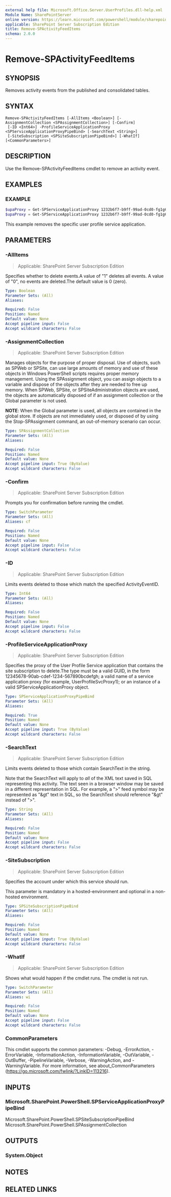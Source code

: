 ```yaml
---
external help file: Microsoft.Office.Server.UserProfiles.dll-help.xml
Module Name: SharePointServer
online version: https://learn.microsoft.com/powershell/module/sharepoint-server/remove-spactivityfeeditems
applicable: SharePoint Server Subscription Edition
title: Remove-SPActivityFeedItems
schema: 2.0.0
---
```


# Remove-SPActivityFeedItems

## SYNOPSIS
Removes activity events from the published and consolidated tables.

## SYNTAX

```
Remove-SPActivityFeedItems [-AllItems <Boolean>] [-AssignmentCollection <SPAssignmentCollection>] [-Confirm]
 [-ID <Int64>] -ProfileServiceApplicationProxy <SPServiceApplicationProxyPipeBind> [-SearchText <String>]
 [-SiteSubscription <SPSiteSubscriptionPipeBind>] [-WhatIf] [<CommonParameters>]
```

## DESCRIPTION
Use the Remove-SPActivityFeedItems cmdlet to remove an activity event.

## EXAMPLES

### EXAMPLE
```powershell
$upaProxy = Get-SPServiceApplicationProxy 1232b6f7-b9ff-99ad-0cd0-fg1g67h981aq
$upaProxy = Get-SPServiceApplicationProxy 1232b6f7-b9ff-99ad-0cd0-fg1g67h981aq
```

This example removes the specific user profile service application.

## PARAMETERS

### -AllItems

> Applicable: SharePoint Server Subscription Edition

Specifies whether to delete events.A value of "1" deletes all events.
A value of "0", no events are deleted.The default value is 0 (zero).

```yaml
Type: Boolean
Parameter Sets: (All)
Aliases:

Required: False
Position: Named
Default value: None
Accept pipeline input: False
Accept wildcard characters: False
```

### -AssignmentCollection

> Applicable: SharePoint Server Subscription Edition

Manages objects for the purpose of proper disposal. Use of objects, such as SPWeb or SPSite, can use large amounts of memory and use of these objects in Windows PowerShell scripts requires proper memory management. Using the SPAssignment object, you can assign objects to a variable and dispose of the objects after they are needed to free up memory. When SPWeb, SPSite, or SPSiteAdministration objects are used, the objects are automatically disposed of if an assignment collection or the Global parameter is not used.

**NOTE**: When the Global parameter is used, all objects are contained in the global store. If objects are not immediately used, or disposed of by using the Stop-SPAssignment command, an out-of-memory scenario can occur.

```yaml
Type: SPAssignmentCollection
Parameter Sets: (All)
Aliases:

Required: False
Position: Named
Default value: None
Accept pipeline input: True (ByValue)
Accept wildcard characters: False
```

### -Confirm

> Applicable: SharePoint Server Subscription Edition

Prompts you for confirmation before running the cmdlet.

```yaml
Type: SwitchParameter
Parameter Sets: (All)
Aliases: cf

Required: False
Position: Named
Default value: None
Accept pipeline input: False
Accept wildcard characters: False
```

### -ID

> Applicable: SharePoint Server Subscription Edition

Limits events deleted to those which match the specified ActivityEventID.

```yaml
Type: Int64
Parameter Sets: (All)
Aliases:

Required: False
Position: Named
Default value: None
Accept pipeline input: False
Accept wildcard characters: False
```

### -ProfileServiceApplicationProxy

> Applicable: SharePoint Server Subscription Edition

Specifies the proxy of the User Profile Service application that contains the site subscription to delete.The type must be a valid GUID, in the form 12345678-90ab-cdef-1234-567890bcdefgh; a valid name of a service application proxy (for example, UserProfileSvcProxy1); or an instance of a valid SPServiceApplicationProxy object.

```yaml
Type: SPServiceApplicationProxyPipeBind
Parameter Sets: (All)
Aliases:

Required: True
Position: Named
Default value: None
Accept pipeline input: True (ByValue)
Accept wildcard characters: False
```

### -SearchText

> Applicable: SharePoint Server Subscription Edition

Limits events deleted to those which contain SearchText in the string.

Note that the SearchText will apply to *all* of the XML text saved in SQL representing this activity. The text seen in a browser window may be saved in a different representation in SQL. For example, a ">" feed symbol may be represented as "&gt" text in SQL, so the SearchText should reference "&gt" instead of ">".

```yaml
Type: String
Parameter Sets: (All)
Aliases:

Required: False
Position: Named
Default value: None
Accept pipeline input: False
Accept wildcard characters: False
```

### -SiteSubscription

> Applicable: SharePoint Server Subscription Edition

Specifies the account under which this service should run.

This parameter is mandatory in a hosted-environment and optional in a non-hosted environment.

```yaml
Type: SPSiteSubscriptionPipeBind
Parameter Sets: (All)
Aliases:

Required: False
Position: Named
Default value: None
Accept pipeline input: True (ByValue)
Accept wildcard characters: False
```

### -WhatIf

> Applicable: SharePoint Server Subscription Edition

Shows what would happen if the cmdlet runs.
The cmdlet is not run.

```yaml
Type: SwitchParameter
Parameter Sets: (All)
Aliases: wi

Required: False
Position: Named
Default value: None
Accept pipeline input: False
Accept wildcard characters: False
```

### CommonParameters
This cmdlet supports the common parameters: -Debug, -ErrorAction, -ErrorVariable, -InformationAction, -InformationVariable, -OutVariable, -OutBuffer, -PipelineVariable, -Verbose, -WarningAction, and -WarningVariable. For more information, see about_CommonParameters (https://go.microsoft.com/fwlink/?LinkID=113216).

## INPUTS

### Microsoft.SharePoint.PowerShell.SPServiceApplicationProxyPipeBind
Microsoft.SharePoint.PowerShell.SPSiteSubscriptionPipeBind
Microsoft.SharePoint.PowerShell.SPAssignmentCollection

## OUTPUTS

### System.Object

## NOTES

## RELATED LINKS
